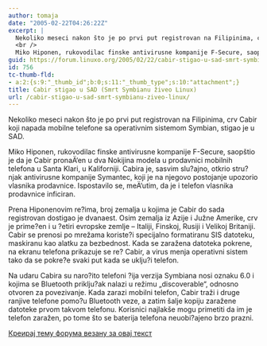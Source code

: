 ```yaml
---
author: tomaja
date: "2005-02-22T04:26:22Z"
excerpt: |
  Nekoliko meseci nakon što je po prvi put registrovan na Filipinima, crv Cabir koji napada mobilne telefone sa operativnim sistemom Symbian, stigao je u SAD.
  <br />
  Miko Hiponen, rukovodilac finske antivirusne kompanije F-Secure, saopštio je da je Cabir pronaÄ‘en u dva Nokijina modela u prodavnici mobilnih telefona u Santa Klari, u Kaliforniji. Cabira je, sasvim slu?ajno, otkrio stru?njak antivirusne kompanije Symantec, koji je na njegovo postojanje upozorio vlasnika prodavnice. Ispostavilo se, meÄ‘utim, da je i telefon vlasnika prodavnice inficiran.
guid: https://forum.linuxo.org/2005/02/22/cabir-stigao-u-sad-smrt-symbianu-ziveo-linux/
id: 756
tc-thumb-fld:
- a:2:{s:9:"_thumb_id";b:0;s:11:"_thumb_type";s:10:"attachment";}
title: Cabir stigao u SAD (Smrt Symbianu živeo Linux)
url: /cabir-stigao-u-sad-smrt-symbianu-ziveo-linux/
---
```

Nekoliko meseci nakon što je po prvi put registrovan na Filipinima, crv Cabir koji napada mobilne telefone sa operativnim sistemom Symbian, stigao je u SAD.  
  
Miko Hiponen, rukovodilac finske antivirusne kompanije F-Secure, saopštio je da je Cabir pronaÄ‘en u dva Nokijina modela u prodavnici mobilnih telefona u Santa Klari, u Kaliforniji. Cabira je, sasvim slu?ajno, otkrio stru?njak antivirusne kompanije Symantec, koji je na njegovo postojanje upozorio vlasnika prodavnice. Ispostavilo se, meÄ‘utim, da je i telefon vlasnika prodavnice inficiran.<!--break-->

  
Prena Hiponenovim re?ima, broj zemalja u kojima je Cabir do sada registrovan dostigao je dvanaest. Osim zemalja iz Azije i Južne Amerike, crv je prime?en i u ?etiri evropske zemlje &#8211; Italiji, Finskoj, Rusiji i Velikoj Britaniji.  
Cabir se prenosi po mrežama koriste?i specijalno formatiranu SIS datoteku, maskiranu kao alatku za bezbednost. Kada se zaražena datoteka pokrene, na ekranu telefona prikazuje se re? Cabir, a virus menja operativni sistem tako da se pokre?e svaki put kada se uklju?i telefon.

Na udaru Cabira su naro?ito telefoni ?ija verzija Symbiana nosi oznaku 6.0 i kojima se Bluetooth priklju?ak nalazi u režimu &#8222;discoverable&#8220;, odnosno otvoren za povezivanje. Kada zarazi mobilni telefon, Cabir traži i druge ranjive telefone pomo?u Bluetooth veze, a zatim šalje kopiju zaražene datoteke prvom takvom telefonu. Korisnici najlakše mogu primetiti da im je telefon zaražen, po tome što se baterija telefona neuobi?ajeno brzo prazni.

[Креирај тему форума везану за овај текст](https://linuxo.org/nova-tema-na-forumu/?se_pid=756)